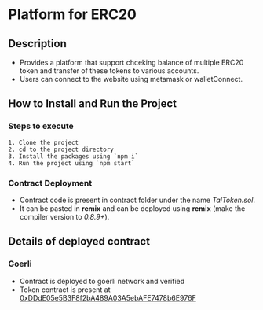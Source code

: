 # Platform for ERC20 

## Description
* Provides a platform that support chceking balance of multiple ERC20 token and transfer of these tokens to various accounts.
* Users can connect to the website using metamask or walletConnect. 

## How to Install and Run the Project

### Steps to execute
    1. Clone the project 
    2. cd to the project directory 
    3. Install the packages using `npm i`
    4. Run the project using `npm start`

### Contract Deployment 
* Contract code is present in contract folder under the name _TalToken.sol_.
* It can be pasted in **remix** and can be deployed using **remix** (make the compiler version to _0.8.9+_).

## Details of deployed contract
### Goerli
* Contract is deployed to goerli network and verified
* Token contract is present at [0xDDdE05e5B3F8f2bA489A03A5ebAFE7478b6E976F](https://goerli.etherscan.io/address/0xDDdE05e5B3F8f2bA489A03A5ebAFE7478b6E976F#code)

